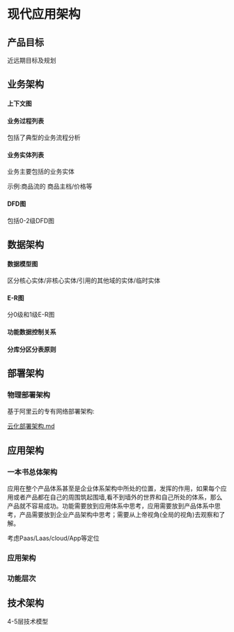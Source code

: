 # 现代应用架构

## 产品目标

近远期目标及规划

## 业务架构

#### 上下文图

#### 业务过程列表

包括了典型的业务流程分析

#### 业务实体列表

业务主要包括的业务实体

示例:商品流的 商品主档/价格等

#### DFD图

包括0-2级DFD图

## 数据架构

#### 数据模型图

区分核心实体/非核心实体/引用的其他域的实体/临时实体

#### E-R图

分0级和1级E-R图

#### 功能数据控制关系

#### 分库分区分表原则

## 部署架构

### 物理部署架构

基于阿里云的专有网络部署架构:

 [云化部署架构.md](云化部署架构.md) 



## 应用架构

### 一本书总体架构

应用在整个产品体系甚至是企业体系架构中所处的位置，发挥的作用，如果每个应用或者产品都在自己的周围筑起围墙,看不到墙外的世界和自己所处的体系，那么产品就不容易成功。功能需要放到应用体系中思考，应用需要放到产品体系中思考，产品需要放到企业产品架构中思考；需要从上帝视角(全局的视角)去观察和了解。

考虑Paas/Laas/cloud/App等定位

### 应用架构

### 功能层次



## 技术架构

4-5层技术模型